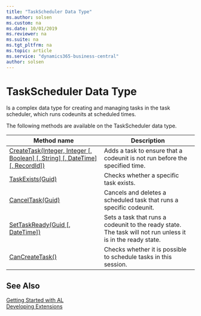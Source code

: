 ```yaml
---
title: "TaskScheduler Data Type"
ms.author: solsen
ms.custom: na
ms.date: 10/01/2019
ms.reviewer: na
ms.suite: na
ms.tgt_pltfrm: na
ms.topic: article
ms.service: "dynamics365-business-central"
author: solsen
---
```

[//]: # (START>DO_NOT_EDIT)
[//]: # (IMPORTANT:Do not edit any of the content between here and the END>DO_NOT_EDIT.)
[//]: # (Any modifications should be made in the .xml files in the ModernDev repo.)
# TaskScheduler Data Type
Is a complex data type for creating and managing tasks in the task scheduler, which runs codeunits at scheduled times.


The following methods are available on the TaskScheduler data type.


|Method name|Description|
|-----------|-----------|
|[CreateTask(Integer, Integer [, Boolean] [, String] [, DateTime] [, RecordId])](taskscheduler-createtask-method.md)|Adds a task to ensure that a codeunit is not run before the specified time.|
|[TaskExists(Guid)](taskscheduler-taskexists-method.md)|Checks whether a specific task exists.|
|[CancelTask(Guid)](taskscheduler-canceltask-method.md)|Cancels and deletes a scheduled task that runs a specific codeunit.|
|[SetTaskReady(Guid [, DateTime])](taskscheduler-settaskready-method.md)|Sets a task that runs a codeunit to the ready state. The task will not run unless it is in the ready state.|
|[CanCreateTask()](taskscheduler-cancreatetask-method.md)|Checks whether it is possible to schedule tasks in this session.|


[//]: # (IMPORTANT: END>DO_NOT_EDIT)
## See Also  
[Getting Started with AL](../../devenv-get-started.md)  
[Developing Extensions](../../devenv-dev-overview.md)  